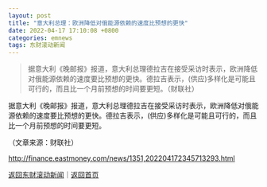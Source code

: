 ```yaml
---
layout: post
title: "意大利总理：欧洲降低对俄能源依赖的速度比预想的更快"
date: 2022-04-17 17:10:08 +0800
categories: emnews
tags: 东财滚动新闻
---
```

> 据意大利《晚邮报》报道，意大利总理德拉吉在接受采访时表示，欧洲降低对俄能源依赖的速度要比预想的更快。德拉吉表示，(供应)多样化是可能且可行的，而且比一个月前预想的时间要更短。（财联社）

<p>据意大利《晚邮报》报道，意大利总理德拉吉在接受采访时表示，欧洲降低对俄能源依赖的速度要比预想的更快。德拉吉表示，(供应)多样化是可能且可行的，而且比一个月前预想的时间要更短。</p><p class="em_media">（文章来源：财联社）</p>

<http://finance.eastmoney.com/news/1351,202204172345713293.html>

[返回东财滚动新闻](//finews.withounder.com/emnews/)｜[返回首页](//finews.withounder.com/)
